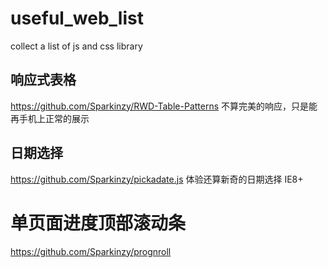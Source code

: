 # useful_web_list
collect a list of js and css library

## 响应式表格
https://github.com/Sparkinzy/RWD-Table-Patterns  不算完美的响应，只是能再手机上正常的展示


## 日期选择

https://github.com/Sparkinzy/pickadate.js   体验还算新奇的日期选择  IE8+


# 单页面进度顶部滚动条

https://github.com/Sparkinzy/prognroll

